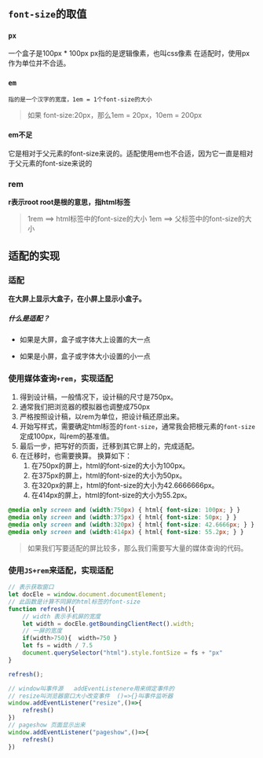 ## `font-size`的取值

### `px`

一个盒子是100px * 100px  px指的是逻辑像素，也叫css像素
在适配时，使用px作为单位并不合适。



### `em`

`指的是一个汉字的宽度，1em = 1个font-size的大小`

> 如果 font-size:20px，那么1em = 20px，10em = 200px
>
> 

#### em不足

它是相对于父元素的font-size来说的。适配使用em也不合适，因为它一直是相对于父元素的font-size来说的



### rem

**r表示root   root是根的意思，指html标签**

> 1rem ==> html标签中的font-size的大小
> 1em  ==> 父标签中的font-size的大小



## 适配的实现

### 适配

**在大屏上显示大盒子，在小屏上显示小盒子。**

##### 什么是适配？

+ 如果是大屏，盒子或字体大上设置的大一点

+ 如果是小屏，盒子或字体大小设置的小一点 



### 使用媒体查询`+rem`，实现适配

1. 得到设计稿，一般情况下，设计稿的尺寸是750px。
2. 通常我们把浏览器的模拟器也调整成750px
3. 严格按照设计稿，以rem为单位，把设计稿还原出来。
4. 开始写样式，需要确定html标签的`font-size`，通常我会把根元素的`font-size`定成100px，叫rem的基准值。  
5. 最后一步，把写好的页面，迁移到其它屏上的，完成适配。
6. 在迁移时，也需要换算。 换算如下： 
   1.  在750px的屏上，html的font-size的大小为100px。
   2.  在375px的屏上，html的font-size的大小为50px。
   3.  在320px的屏上，html的font-size的大小为42.6666666px。
   4.  在414px的屏上，html的font-size的大小为55.2px。

```css
@media only screen and (width:750px) { html{ font-size: 100px; } }
@media only screen and (width:375px) { html{ font-size: 50px; } }
@media only screen and (width:320px) { html{ font-size: 42.6666px; } }
@media only screen and (width:414px) { html{ font-size: 55.2px; } }
```

> 如果我们写要适配的屏比较多，那么我们需要写大量的媒体查询的代码。



### 使用`JS+rem`来适配，实现适配

```js
// 表示获取窗口
let docEle = window.document.documentElement;
// 此函数是计算不同屏的html标签的font-size
function refresh(){
   	// width 表示手机屏的宽度
    let width = docEle.getBoundingClientRect().width;
    // 一屏的宽度 
    if(width>750){  width=750 }
    let fs = width / 7.5
    document.querySelector("html").style.fontSize = fs + "px"
}

refresh();  

// window叫事件源   addEventListenere用来绑定事件的
// resize叫浏览器窗口大小改变事件  ()=>{}叫事件监听器
window.addEventListener("resize",()=>{
    refresh() 
})
// pageshow 页面显示出来
window.addEventListener("pageshow",()=>{
    refresh()
})
```









